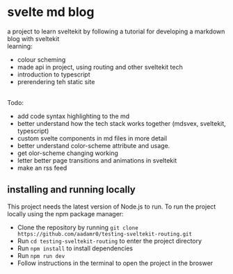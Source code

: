 # svelte md blog

a project to learn sveltekit by following a tutorial for developing a markdown blog with sveltekit
<br>
learning:<br>

- colour scheming
- made api in project, using routing and other sveltekit tech
- introduction to typescript
- prerendering teh static site

<br>
Todo:

- add code syntax highlighting to the md
- better understand how the tech stack works together (mdsvex, sveltekit, typescript)
- custom svelte components in md files in more detail
- better understand color-scheme attribute and usage.
- get olor-scheme changing working
- letter better page transitions and animations in sveltekit
- make an rss feed

## installing and running locally<br>
This project needs the latest version of Node.js to run. To run the project locally using the npm package manager:<br>
- Clone the repository by running `git clone https://github.com/aadamr0/testing-sveltekit-routing.git`
- Run `cd testing-sveltekit-routing` to enter the project directory
- Run `npm install` to install dependencies
- Run `npm run dev`
- Follow instructions in the terminal to open the project in the broswer <br>
